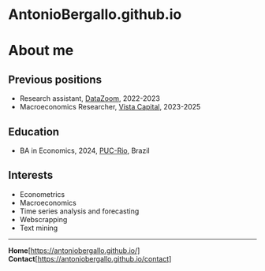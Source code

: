 # AntonioBergallo.github.io

# About me

## Previous positions
- Research assistant, [DataZoom](https://www.econ.puc-rio.br/datazoom/index.html), 2022-2023
- Macroeconomics Researcher, [Vista Capital](https://vistacapital.com.br/), 2023-2025

## Education
- BA in Economics, 2024, [PUC-Rio](https://www.econ.puc-rio.br/), Brazil

## Interests
- Econometrics
- Macroeconomics
- Time series analysis and forecasting
- Webscrapping
- Text mining

---

**Home**[https://antoniobergallo.github.io/]
**Contact**[https://antoniobergallo.github.io/contact]
